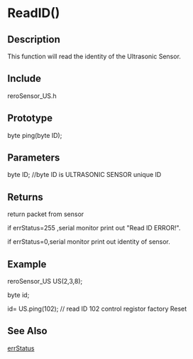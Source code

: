 # ReadID() #

## Description ##
This function will read the identity of the Ultrasonic Sensor. 

## Include ##
reroSensor_US.h

## Prototype ##
byte ping(byte ID);

## Parameters ##
byte ID; //byte ID is ULTRASONIC SENSOR unique ID

## Returns ##
 return packet from sensor
 
if errStatus=255 ,serial monitor print out "Read ID ERROR!".

if errStatus=0,serial monitor print out identity of sensor.

## Example ##
reroSensor_US US(2,3,8);

byte id;

id= US.ping(102); // read ID 102 control registor factory Reset

## See Also ##

[errStatus](https://github.com/duckwalker/Cytron-Ultrasonic-Sensor-Arduino-Library/blob/wiki/example/Error%20Status.md)


